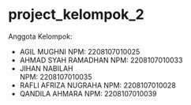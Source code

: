 # project_kelompok_2

Anggota Kelompok:
- AGIL MUGHNI
  NPM: 2208107010025
- AHMAD SYAH RAMADHAN
  NPM: 2208107010033
- JIHAN NABILAH  
  NPM: 2208107010035
- RAFLI AFRIZA NUGRAHA
  NPM: 2208107010028
- QANDILA AHMARA
  NPM: 2208107010039
